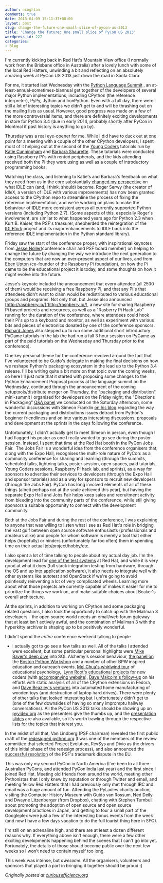 ```yaml
---
author: ncoghlan
comments: true
date: 2013-04-09 15:11:37+00:00
layout: post
slug: change-the-future-one-small-slice-of-pycon-us-2013
title: 'Change the future: One small slice of PyCon US 2013'
wordpress_id: 227
categories:
- Blog
---
```


I'm currently kicking back in Red Hat's Mountain View office (I normally
work from the Brisbane office in Australia) after a lovely lunch with
some of the local Red Hatters, unwinding a bit and reflecting on an
absolutely amazing week at PyCon US 2013 just down the road in Santa
Clara.

For me, it started last Wednesday with the [Python Language
Summit](http://python-notes.curiousefficiency.org/en/latest/conferences/pyconus2013/20130313-language-summit.html)
, an at-least-annual-sometimes-biannual get together of the developers
of several major Python implementations, including CPython (the
reference interpreter), PyPy, Jython and IronPython. Even with a full
day, there were still a lot of interesting topics we didn't get to and
will be thrashing out on the mailing lists as usual. However, good
progress was made on a few of the more controversial items, and there
are definitely exciting developments in store for Python 3.4 (due in
early 2014, probably shortly after PyCon in Montreal if past history is
anything to go by).

Thursday was a real eye-opener for me. While I did have to duck out at
one point for a meeting with a couple of the other CPython developers,
I spent most of it helping out at the second of the [Young
Coders](https://us.pycon.org/2013/events/letslearnpython/) tutorials run
by [Katie
Cunningham](http://therealkatie.net/blog/2013/mar/19/pycon-2013-young-coders/)
and [Barbara
Shaurette](http://mechanicalgirl.com/post/young-coders-learning-python-pycon-2013/).
These tutorials were conducted using Raspberry Pi's with rented
peripherals, and the kids attending received both the Pi they were using
as well as a couple of introductory programming books.

<!-- more -->
Watching the class, and listening to Katie's and Barbara's feedback on
what they need from us in the core substantially [changed my
perspective](http://mail.python.org/pipermail/python-dev/2013-March/124872.html)
on what IDLE can (and, I think, should) become. Roger Serwy (the creator
of IdleX, a version of IDLE with various improvements) has now been
granted access to the CPython repo to streamline the process of fixing
the reference implementation, and we're working on plans to make the
behaviour of IDLE more consistent across all currently supported Python
versions (including Python 2.7). (Some aspects of this, especially
Roger's involvement, are similar to what happened years ago for Python
2.3 when Kurt B. Kaiser, the PSF's treasurer, shepherded the
reintegration of the [IDLEfork](http://idlefork.sourceforge.net/)
project and its major enhancements to IDLE back into the reference IDLE
implementation in the Python standard library).

Friday saw the start of the conference proper, with inspirational
keynotes from [Jesse
Noller](http://www.pyvideo.org/video/1848/opening-statements)(conference
chair and PSF board member) on helping to change the future by changing
the way we introduce the next generation to the computers that are now
an ever-present aspect of our lives, and from [Eben
Upton](http://www.pyvideo.org/video/1668/keynote-2) (co-founder of the
Raspberry Pi foundation), on how the Pi came to be the educational
project it is today, and some thoughts on how it might evolve into the
future.

Jesse's keynote included the announcement that every attendee (all 2500
of them) would be receiving a free Raspberry Pi, and that any Pi's that
attendees didn't want to claim would be redistributed to various
educational groups and programs. Not only that, but Jesse also announced
[http://raspberry.io/](http://raspberry.io/), a new site for sharing
Raspberry Pi based projects and resources, as well as a "Rasberry Pi
Hack Lab" running for the duration of the conference, where attendees
could hook their Pi's up to a keyboard and monitor, as well as
experiment with various bits and pieces of electronics donated by one of
the conference sponsors. [Richard
Jones](http://www.mechanicalcat.net/richard/log/Python/How_awesome_was_PyCon)
also stepped up to run some additional short introductory PyGame
tutorials in the lab (he had run a full 3 hour session on PyGame as part
of the paid tutorials on the Wednesday and Thursday prior to the
conference).

One key personal theme for the conference revolved around the fact that
I've volunteered to be Guido's delegate in making the final decisions on
how we reshape Python's packaging ecosystem in the lead up to the Python
3.4 release. I'll be writing quite a bit more on that topic over the
coming weeks, so here I'll just note that it started with proposing some
changes to the Python Enhancement Proposal process at the language
summit on the Wednesday, continued through the announcement of the
coming setuptools/distribute merger on Thursday, the "packaging and
distribution" mini-summit I organised for developers on the Friday
night, the "Directions in Packaging" [Q&A
panel](https://us.pycon.org/2013/schedule/presentation/34/) we conducted
on the Saturday afternoon, some wonderful discussions with Simeon
Franklin [on his
blog](http://simeonfranklin.com/blog/2013/mar/17/my-pycon-2013-poster/)
regarding the way the current packaging and distributions issues detract
from Python's beginner friendliness and on into various interesting
discussions, proposals and development at the sprints in the days
following the conference.

Unfortunately, I didn't actually get to meet Simeon in person, even
though I had flagged his poster as one I really wanted to go see during
the poster session. Instead, I spent that time at the Red Hat booth in
the PyCon Jobs Fair.  The Jobs Fair is a wonderful idea from the
conference organisers that, along with the Expo Hall, recognises the
multi-role nature of PyCon: as a community conference for sharing and
learning (through the summits, scheduled talks, lightning talks, poster
session, open spaces, paid tutorials, Young Coders sessions, Raspberry
Pi hack lab, and sprints), as a way for sponsors to advertise their
services to developers (through the Expo Hall and sponsor tutorials) and
as a way for sponsors to recruit new developers (through the Jobs Fair).
PyCon has long involved elements of all of these things (albeit perhaps
not at the scale achieved this year), but having the separate Expo Hall
and Jobs Fair helps keep sales and recruitment activity from bleeding
into the community parts of the conference, while still giving sponsors
a suitable opportunity to connect with the development community.

Both at the Jobs Fair and during the rest of the conference, I was
explaining to anyone that was willing to listen what I see as Red Hat's
role in bridging the vast gulf between open source software enthusiasts
(professionals and amateurs alike) and people for whom software is
merely a tool that either helps (hopefully) or hinders (unfortunately
far too often) them in spending time on their actual
job/project/hobby/etc.

I also spent a lot of time talking to people about my actual day job.
I'm the development lead for [one of the test
systems](http://beaker-project.org/) at Red Hat, and while it is very
good at what it does (full stack integration testing from hardware,
through the OS and up into application software), it also needs to
integrate well with other systems like autotest and OpenStack if we're
going to avoid pointlessly reinventing a lot of very complicated wheels.
Learning more about what those projects are currently capable of makes
it easier for me to prioritize the things we work on, and make suitable
choices about Beaker's overall architecture.

At the sprints, in addition to working on CPython and some packaging
related questions, I also took the opportunity to catch up with the
Mailman 3 developers - the open source world needs an email/web forum
gateway that at least isn't actively awful, and the combination of
Mailman 3 with the hyperkitty archiver is shaping up to be positively
wonderful.

I didn't spend the *entire* conference weekend talking to people
- I actually got to go see a few talks as well. All of the talks
I attended were excellent, but some particular personal highlights were
[Mike Bayer's deep
dive](https://us.pycon.org/2013/schedule/presentation/88/) into SQL
Alchemy's session behaviour, [the panel
on](https://us.pycon.org/2013/schedule/presentation/104/) the [Boston
Python Workshop](http://bostonpythonworkshop.com/) and a number of other
BPW inspired education and outreach events, [Mel Chua's whirlwind
tour](https://us.pycon.org/2013/schedule/presentation/98/) of
educational psychology,  [Lynn Root's educational
projects](https://us.pycon.org/2013/schedule/presentation/144/) for new
coders (with [accompanying website](http://newcoder.io/)), [Dave
Malcolm's
follow-up](https://us.pycon.org/2013/schedule/presentation/95/) on his
efforts with static analysis of all of the CPython extensions in Fedora,
and [Dave Beazley's
ventures](https://us.pycon.org/2013/schedule/presentation/222/) into
automated home manufacturing of wooden toys (and destruction of laptop
hard drives). There were plenty of other talks that looked interesting
but I unfortunately didn't get to (one of the few downsides of having so
many impromptu hallway conversations). All the PyCon US 2013 talks
should be showing up on
[pyvideo.org](http://www.pyvideo.org/category/33/pycon-us-2013) as the
presenters give the thumbs up, and the [presentation
slides](https://speakerdeck.com/pyconslides/) are also available, so
it's worth trawling through the respective lists for the topics that
interest you.

In the midst of all that, Van Lindberg (PSF chairman) revealed the first
public draft of the [redesigned python.org](http://preview.python.org/)
(I was one of the members of the review committee that selected Project
Evolution, RevSys and Divio as the drivers of this initial phase of the
redesign process), and also announced the [successful
resolution](http://arstechnica.com/information-technology/2013/03/python-wins-trademark-dispute-rival-stops-calling-itself-python/)
of the PSF's trademark dispute in the EU.

This was only my second PyCon in North America (I've been to all three
Australian PyCons, and attended PyCon India last year) and the first
since I joined Red Hat. Meeting old friends from around the world,
meeting other Pythonistas that I only knew by reputation or through
Twitter and email, and meeting fellow Red Hatters that I had previously
only met through IRC and email was a huge amount of fun. Attending the
PyLadies charity auction, visiting the Computer History Museum with
Guido van Rossum, Ned Deily and Dwayne Litzenberger (from Dropbox),
chatting with Stephen Turnbull about promoting the adoption of open
source and open source development practices in Japan, and getting to
tour a small part of the Googleplex were just a few of the interesting
bonus events from the week (and now I have a few days vacation to do the
full tourist thing here in SFO).

I'm still on an adrenaline high, and there are at least a dozen
different reasons why. If everything above isn't enough, there were
a few other exciting developments happening behind the scenes that
I can't go into yet. Fortunately, the details of those should become
public over the next few weeks so I won't need to contain myself too
long.

This week was intense, but *awesome*. All the organisers, volunteers and
sponsors that played a part in bringing it together should be proud :)

_Originally posted at [curiousefficiency.org](http://www.curiousefficiency.org/)_
